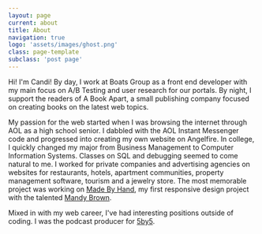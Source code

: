 ```yaml
---
layout: page
current: about
title: About
navigation: true
logo: 'assets/images/ghost.png'
class: page-template
subclass: 'post page'
--- 
```


Hi! I'm Candi! By day, I work at Boats Group as a front end developer with my main focus on A/B Testing and user research for our portals. By night, I support the readers of A Book Apart, a small publishing company focused on creating books on the latest web topics.

My passion for the web started when I was browsing the internet through AOL as a high school senior. I dabbled with the AOL Instant Messenger code and progressed into creating my own website on Angelfire. In college, I quickly changed my major from Business Management to Computer Information Systems. Classes on SQL and debugging seemed to come natural to me. I worked for private companies and advertising agencies on websites for restaurants, hotels, apartment communities, property management software, tourism and a jewelry store. The most memorable project was working on [Made By Hand](http://thisismadebyhand.com/), my first responsive design project with the talented [Mandy Brown](http://aworkinglibrary.com/).

Mixed in with my web career, I've had interesting positions outside of coding. I was the podcast producer for [5by5](http://5by5.tv/). 
